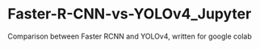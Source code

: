 # Faster-R-CNN-vs-YOLOv4_Jupyter
 Comparison between Faster RCNN and YOLOv4, written for google colab
